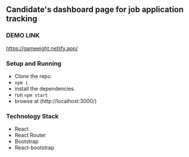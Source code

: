 ## Candidate's dashboard page for job application tracking 


### DEMO LINK

https://gameeight.netlify.app/

### Setup and Running

* Clone the repo.
* `npm i`
* install the dependencies.
* run `npm start`
* browse at (http://localhost:3000/) 

### Technology Stack
 
* React
* React Router
* Bootstrap
* React-bootstrap


